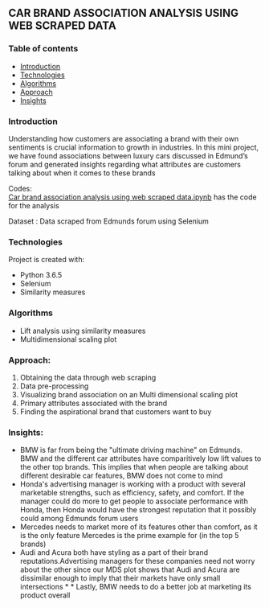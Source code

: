 ## CAR BRAND ASSOCIATION ANALYSIS USING WEB SCRAPED DATA

### Table of contents
* [Introduction](#introduction)
* [Technologies](#technologies)
* [Algorithms](#algorithms)
* [Approach](#approach)
* [Insights](#insights)

### Introduction
Understanding how customers are associating a brand with their own sentiments is crucial information to growth in industries. In this mini project, we have found associations between luxury cars discussed in Edmund’s forum and generated insights regarding what attributes are customers talking about when it comes to these brands  

Codes:  
[Car brand association analysis using web scraped data.ipynb](https://github.com/akhilesh-reddy/Data-Science-Mini-projects/blob/master/Web%20scraping%20and%20analysis%20of%20car%20reviews%20using%20NLTK/Car%20brand%20association%20analysis%20using%20web%20scraped%20data.ipynb)  has the code for the analysis  

Dataset : Data scraped from Edmunds forum using Selenium  

### Technologies  
Project is created with:  
* Python 3.6.5  
* Selenium  
* Similarity measures
 
### Algorithms
* Lift analysis using similarity measures  
* Multidimensional scaling plot  

### Approach:  

1. Obtaining the data through web scraping  
2. Data pre-processing  
3. Visualizing brand association on an Multi dimensional scaling plot  
4. Primary attributes associated with the brand  
5. Finding the aspirational brand that customers want to buy  

### Insights:  
* BMW is far from being the "ultimate driving machine" on Edmunds. BMW and the different car attributes have comparitively low lift values to the other top brands. This implies that when people are talking about different desirable car features, BMW does not come to mind  
* Honda's advertising manager is working with a product with several marketable strengths, such as efficiency, safety, and comfort. If the manager could do more to get people to associate performance with Honda, then Honda would have the strongest reputation that it possibly could among Edmunds forum users     
* Mercedes needs to market more of its features other than comfort, as it is the only feature Mercedes is the prime example for (in the top 5 brands)
* Audi and Acura both have styling as a part of their brand reputations.Advertising managers for these companies need not worry about the other since our MDS plot shows that Audi and Acura are dissimilar enough to imply that their markets have only small intersections * * Lastly, BMW needs to do a better job at marketing its product overall  
